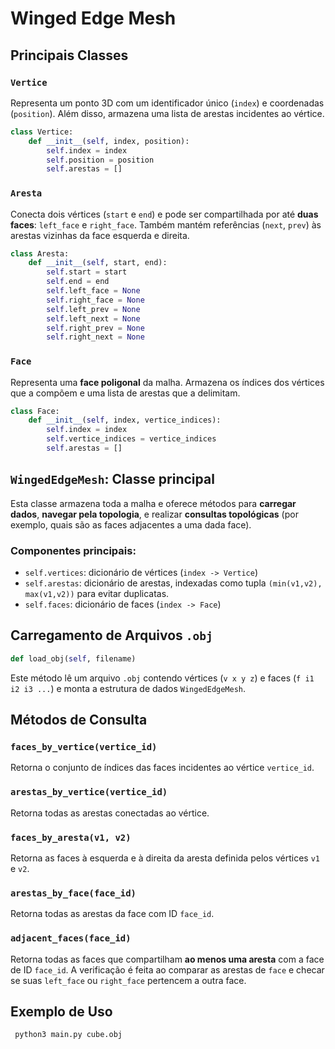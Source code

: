 # Winged Edge Mesh


## Principais Classes

### `Vertice`
Representa um ponto 3D com um identificador único (`index`) e coordenadas (`position`). Além disso, armazena uma lista de arestas incidentes ao vértice.
```python
class Vertice:
    def __init__(self, index, position):
        self.index = index
        self.position = position  
        self.arestas = []
```

### `Aresta`
Conecta dois vértices (`start` e `end`) e pode ser compartilhada por até **duas faces**: `left_face` e `right_face`. Também mantém referências (`next`, `prev`) às arestas vizinhas da face esquerda e direita.
```python
class Aresta:
    def __init__(self, start, end):
        self.start = start
        self.end = end
        self.left_face = None
        self.right_face = None
        self.left_prev = None
        self.left_next = None
        self.right_prev = None
        self.right_next = None
```

### `Face`
Representa uma **face poligonal** da malha. Armazena os índices dos vértices que a compõem e uma lista de arestas que a delimitam.
```python
class Face:
    def __init__(self, index, vertice_indices):
        self.index = index
        self.vertice_indices = vertice_indices
        self.arestas = []
```

## `WingedEdgeMesh`: Classe principal

Esta classe armazena toda a malha e oferece métodos para **carregar dados**, **navegar pela topologia**, e realizar **consultas topológicas** (por exemplo, quais são as faces adjacentes a uma dada face).

### Componentes principais:
- `self.vertices`: dicionário de vértices (`index -> Vertice`)
- `self.arestas`: dicionário de arestas, indexadas como tupla `(min(v1,v2), max(v1,v2))` para evitar duplicatas.
- `self.faces`: dicionário de faces (`index -> Face`)

## Carregamento de Arquivos `.obj`

```python
def load_obj(self, filename)
```

Este método lê um arquivo `.obj` contendo vértices (`v x y z`) e faces (`f i1 i2 i3 ...`) e monta a estrutura de dados `WingedEdgeMesh`.


## Métodos de Consulta

### `faces_by_vertice(vertice_id)`
Retorna o conjunto de índices das faces incidentes ao vértice `vertice_id`.

### `arestas_by_vertice(vertice_id)`
Retorna todas as arestas conectadas ao vértice.

### `faces_by_aresta(v1, v2)`
Retorna as faces à esquerda e à direita da aresta definida pelos vértices `v1` e `v2`.

### `arestas_by_face(face_id)`
Retorna todas as arestas da face com ID `face_id`.

### `adjacent_faces(face_id)`
Retorna todas as faces que compartilham **ao menos uma aresta** com a face de ID `face_id`. A verificação é feita ao comparar as arestas de `face` e checar se suas `left_face` ou `right_face` pertencem a outra face.

## Exemplo de Uso
```cmd
 python3 main.py cube.obj
```

